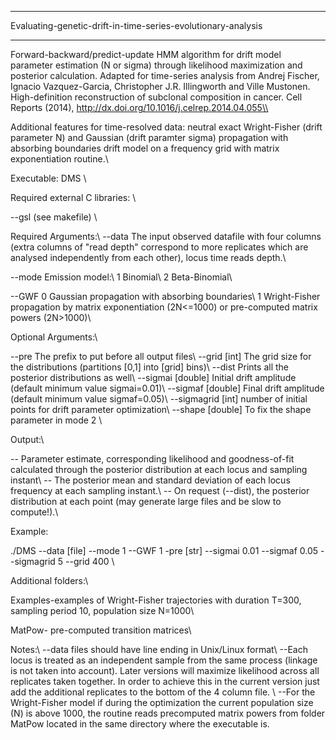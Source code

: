 ***************************************************************
Evaluating-genetic-drift-in-time-series-evolutionary-analysis
***************************************************************

Forward-backward/predict-update HMM algorithm for drift model parameter estimation (N or sigma) through likelihood maximization and posterior calculation. Adapted for time-series analysis from Andrej Fischer, Ignacio Vazquez-Garcia, Christopher J.R. Illingworth and Ville Mustonen. High-definition reconstruction of subclonal composition in cancer. Cell Reports (2014), http://dx.doi.org/10.1016/j.celrep.2014.04.055\\

Additional features for time-resolved data: neutral exact Wright-Fisher (drift parameter N) and Gaussian (drift paramter sigma) propagation with absorbing boundaries drift model on a frequency grid with matrix exponentiation routine.\\

Executable: DMS \\

Required external C libraries: \\

--gsl (see makefile) \\

Required Arguments:\\
  --data        The input observed datafile with four columns (extra columns of "read depth" correspond to more replicates which are                 analysed independently from each other), locus time reads depth.\\

  --mode        Emission model:\\
                1 Binomial\\
		2 Beta-Binomial\\

  --GWF         0 Gaussian propagation with absorbing boundaries\\
		1 Wright-Fisher propagation by matrix exponentiation (2N<=1000) or pre-computed matrix powers (2N>1000)\\
		
Optional Arguments:\\

  --pre                 The prefix to put before all output files\\
  --grid      [int]     The grid size for the distributions (partitions [0,1] into [grid] bins)\\
  --dist                Prints all the posterior distributions as well\\
  --sigmai    [double]  Initial drift amplitude (default minimum value sigmai=0.01)\\
  --sigmaf    [double]  Final drift amplitude (default minimum value sigmaf=0.05)\\
  --sigmagrid [int]     number of initial points for drift parameter optimization\\
  --shape     [double]  To fix the shape parameter in mode 2 \\

Output:\\

  -- Parameter estimate, corresponding likelihood and goodness-of-fit calculated through the posterior distribution at each locus and sampling instant\\
  -- The posterior mean and standard deviation of each locus frequency at each sampling instant.\\
  -- On request (--dist), the posterior distribution at each point (may generate large files and be slow to compute!).\\
  


Example:

./DMS --data [file] --mode 1 --GWF 1 -pre [str] --sigmai 0.01 --sigmaf 0.05 --sigmagrid 5 --grid 400 \\

Additional folders:\\

Examples-examples of Wright-Fisher trajectories with duration T=300, sampling period 10, population size N=1000\\

MatPow- pre-computed transition matrices\\


Notes:\\
--data files should have line ending in Unix/Linux format\\
--Each locus is treated as an independent sample from the same process (linkage is not taken into account). Later versions will maximize likelihood across all replicates taken together. In order to achieve this in the current version just add the additional replicates to the bottom of the 4 column file. \\
--For the Wright-Fisher model if during the optimization the current population size (N) is above 1000, the routine reads precomputed matrix powers from folder MatPow located in the same directory where the executable is.
